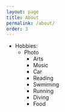 ```yaml
---
layout: page
title: About
permalink: /about/
order: 3
---
```


* Hobbies:
  * Photo
	* Arts
	* Music
	* Car
	* Reading
	* Swmiming
	* Running
	* Diving
	* Food
